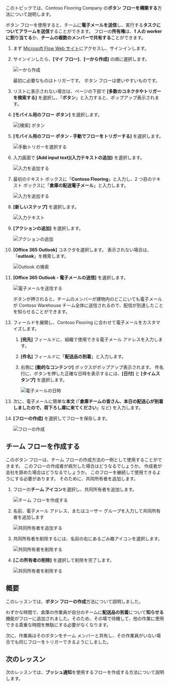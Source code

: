 このトピックでは、Contoso Flooring Company の**ボタン フローを構築する**方法について説明します。 

ボタン フローを使用すると、チームに**電子メールを送信**し、実行する**タスクについてアラームを送信**することができます。 フローの**所有権**は、**1 人の worker に割り当てる**か、**チームの複数のメンバーで共有する**ことができます。  

1. まず [Microsoft Flow Web サイト](https://ms.flow.microsoft.com)にアクセスし、サインインします。
2. サインインしたら、**[マイ フロー]**、**[一から作成]** の順に選択します。
   
    ![一から作成](./media/learning-create-button-flow/2-create-from-blank.png)
   
    最初に必要なものはトリガーです。 ボタン フローは使いやすいものです。 
3. リストに表示されない場合は、ページの下部で **[多数のコネクタやトリガーを検索する]** を選択し、「**ボタン**」と入力すると、ポップアップ表示されます。 
4. **[モバイル用のフロー ボタン]** を選択します。
   
    ![[検索] ボタン](./media/learning-create-button-flow/3-button-flow.png) 
5. **[モバイル用のフロー ボタン - 手動でフローをトリガーする]** を選択します。
   
    ![手動トリガーを選択する](./media/learning-create-button-flow/4-press-it.png)
6. 入力画面で **[Add input text]\(入力テキストの追加\)** を選択します。
   
    ![入力を追加する](./media/learning-create-button-flow/5-add-input.png)
7. 最初のテキスト ボックスに「**Contoso Flooring**」と入力し、2 つ目のテキスト ボックスに「**倉庫の配送電子メール**」と入力します。
   
    ![入力を追加する](./media/learning-create-button-flow/6-text-for-flow.png)
8. **[新しいステップ]** を選択します。 
   
    ![入力テキスト](./media/learning-create-button-flow/7-input-description.png)
9. **[アクションの追加]** を選択します。 
   
    ![アクションの追加](./media/learning-create-button-flow/8-add-an-action.png)
10. **[Office 365 Outlook]** コネクタを選択します。 表示されない場合は、「**outlook**」を検索します。
    
     ![Outlook の検索](./media/learning-create-button-flow/9-search-outlook.png)
11. **[Office 365 Outlook - 電子メールの送信]** を選択します。
    
     ![電子メールを送信する](./media/learning-create-button-flow/10-send-email.png)
    
     ボタンが押されると、チームのメンバーが建物内のどこにいても電子メールが Contoso Warehouse チーム全体に送信されるので、配信が到達したことを知らせることができます。
12. フィールドを展開し、Contoso Flooring に合わせて電子メールをカスタマイズします。
    
    1. **[宛先]** フィールドに、組織で使用できる電子メール アドレスを入力します。
    2. **[件名]** フィールドに「**配送品の到着**」と入力します。 
    3. 右側に **[動的なコンテンツ]** ボックスがポップアップ表示されます。 件名行に、ボタンを押した正確な日時を表示するには、**[日付]** と **[タイムスタンプ]** を選択します。 
       
        ![電子メールの日時](./media/learning-create-button-flow/11-email-date-time.png)
13. 次に、電子メールに簡単な**本文** (「**倉庫チームの皆さん、本日の配送心が到着しましたので、荷下ろし庫に来てください**」など) を入力します。
14. **[フローの作成]** を選択してフローを保存します。
    
     ![フローの作成](./media/learning-create-button-flow/12-create-flow.png)

## <a name="create-a-team-flow"></a>チーム フローを作成する
このボタン フローは、チーム フローの作成方法の一例として使用することができます。 このフローの作成者が病欠した場合はどうなるでしょうか。 作成者が会社を辞めた場合はどうなるでしょうか。 このフローを継続して使用できるようにする必要があります。 そのために、共同所有者を追加します。

1. フローの**チーム アイコン**を選択し、共同所有者を追加します。
   
    ![チーム フローを作成する](./media/learning-create-button-flow/13-create-team-flow.png) 
2. 名前、電子メール アドレス、またはユーザー グループを入力して共同所有者を追加します
   
    ![共同所有者を追加する](./media/learning-create-button-flow/14-add-co-owners.png)
3. 共同所有者を削除するには、名前の右にあるごみ箱アイコンを選択します。
   
    ![共同所有者を削除する](./media/learning-create-button-flow/15-remove-co-owners.png)
4. **[この所有者の削除]** を選択して削除を完了します。
   
    ![共同所有者を削除する](./media/learning-create-button-flow/16-agree-to-remove.png)

## <a name="summary"></a>概要
このレッスンでは、**ボタン フローの作成**方法について説明しました。 

わずかな時間で、倉庫の作業員が自分のチームに**配送品の到着**について**知らせる**機能がフローに追加されました。そのため、その場で待機して、他の作業に使用できる貴重な時間を無駄にする必要がなくなります。 

次に、作業員はそのボタンをチーム メンバーと共有し、その作業員がいない場合でも同じフローをトリガーできるようにしました。

## <a name="next-lesson"></a>次のレッスン
次のレッスンでは、**プッシュ通知**を使用するフローを作成する方法について説明します。

